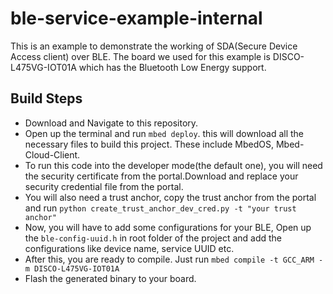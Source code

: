 # ble-service-example-internal
This is an example to demonstrate the working of SDA(Secure Device Access client) over BLE. The board we used for this example is DISCO-L475VG-IOT01A which has the Bluetooth Low Energy support.

## Build Steps
* Download and Navigate to this repository.
* Open up the terminal and run `mbed deploy`. this will download all the necessary files to build this project. These include MbedOS, Mbed-Cloud-Client.
* To run this code into the developer mode(the default one), you will need the security certificate from the portal.Download and replace your security credential file from the portal.
* You will also need a trust anchor, copy the trust anchor from the portal and run `python create_trust_anchor_dev_cred.py -t "your trust anchor"`
* Now, you will have to add some configurations for your BLE, Open up the ```ble-config-uuid.h``` in root folder of the project and add the configurations like device name, service UUID etc.
* After this, you are ready to compile. Just run
`mbed compile -t GCC_ARM -m DISCO-L475VG-IOT01A`
* Flash the generated binary to your board.